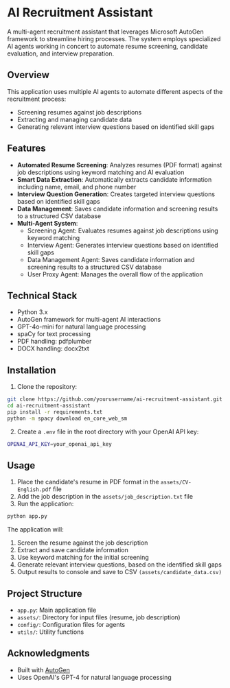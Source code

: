 # AI Recruitment Assistant

A multi-agent recruitment assistant that leverages Microsoft AutoGen framework to streamline hiring processes. The system employs specialized AI agents working in concert to automate resume screening, candidate evaluation, and interview preparation.

## Overview

This application uses multiple AI agents to automate different aspects of the recruitment process:
- Screening resumes against job descriptions
- Extracting and managing candidate data
- Generating relevant interview questions based on identified skill gaps

## Features

- **Automated Resume Screening**: Analyzes resumes (PDF format) against job descriptions using keyword matching and AI evaluation
- **Smart Data Extraction**: Automatically extracts candidate information including name, email, and phone number
- **Interview Question Generation**: Creates targeted interview questions based on identified skill gaps
- **Data Management**: Saves candidate information and screening results to a structured CSV database
- **Multi-Agent System**:
    - Screening Agent: Evaluates resumes against job descriptions using keyword matching
    - Interview Agent: Generates interview questions based on identified skill gaps
    - Data Management Agent: Saves candidate information and screening results to a structured CSV database
    - User Proxy Agent: Manages the overall flow of the application
    

## Technical Stack

- Python 3.x
- AutoGen framework for multi-agent AI interactions
- GPT-4o-mini for natural language processing
- spaCy for text processing
- PDF handling: pdfplumber
- DOCX handling: docx2txt

## Installation

1. Clone the repository:

```bash
git clone https://github.com/yourusername/ai-recruitment-assistant.git
cd ai-recruitment-assistant
pip install -r requirements.txt
python -m spacy download en_core_web_sm
```

2. Create a `.env` file in the root directory with your OpenAI API key:

```bash
OPENAI_API_KEY=your_openai_api_key
```

## Usage

1. Place the candidate's resume in PDF format in the `assets/CV-English.pdf` file
2. Add the job description in the `assets/job_description.txt` file
3. Run the application:

```bash
python app.py
```

The application will:
1. Screen the resume against the job description
2. Extract and save candidate information
3. Use keyword matching for the initial screening
4. Generate relevant interview questions, based on the identified skill gaps
5. Output results to console and save to CSV `(assets/candidate_data.csv)`

## Project Structure

- `app.py`: Main application file
- `assets/`: Directory for input files (resume, job description)
- `config/`: Configuration files for agents
- `utils/`: Utility functions

## Acknowledgments

- Built with [AutoGen](https://github.com/microsoft/autogen)
- Uses OpenAI's GPT-4 for natural language processing
